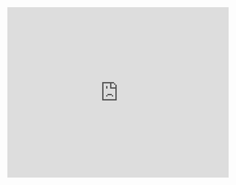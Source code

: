 <iframe frameborder="0" style="width:100%;height:389px;" src="https://www.draw.io/?lightbox=1&highlight=0000ff&edit=_blank&layers=1&nav=1#G1ZMRoamrBhmJhDYqJvBoX1_AvY7gObjFo"></iframe>

